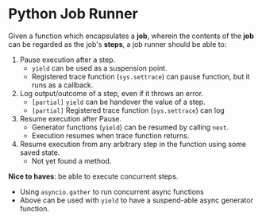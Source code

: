 # Python Job Runner

Given a function which encapsulates a **job**, wherein the contents of the **job** can be regarded as the job's **steps**, a job runner should be able to:

1. Pause execution after a step.
   - `yield` can be used as a suspension point.
   - Registered trace function (`sys.settrace`) can pause function, but it runs as a callback.
2. Log output/outcome of a step, even if it throws an error.
   - `[partial]` `yield` can be handover the value of a step.
   - `[partial]` Registered trace function (`sys.settrace`) can log
3. Resume execution after Pause.
   - Generator functions (`yield`) can be resumed by calling `next`.
   - Execution resumes when trace function returns.
4. Resume execution from any arbitrary step in the function using some saved state.
   - Not yet found a method.

**Nice to haves**: be able to execute concurrent steps.

- Using `asyncio.gather` to run concurrent async functions
- Above can be used with `yield` to have a suspend-able async generator function.
